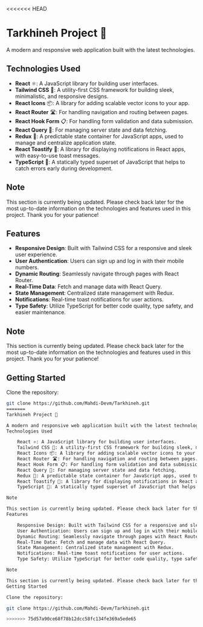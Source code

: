 <<<<<<< HEAD
# Tarkhineh Project 🌱

A modern and responsive web application built with the latest technologies.

## Technologies Used

- **React** ⚛️: A JavaScript library for building user interfaces.
- **Tailwind CSS** 🌈: A utility-first CSS framework for building sleek, minimalistic, and responsive designs.
- **React Icons** 📦: A library for adding scalable vector icons to your app.
- **React Router** 🛣️: For handling navigation and routing between pages.
- **React Hook Form** 📋: For handling form validation and data submission.
- **React Query** 🔄: For managing server state and data fetching.
- **Redux** 🔄: A predictable state container for JavaScript apps, used to manage and centralize application state.
- **React Toastify** 🔔: A library for displaying notifications in React apps, with easy-to-use toast messages.
- **TypeScript** 📝: A statically typed superset of JavaScript that helps to catch errors early during development.

## Note

This section is currently being updated. Please check back later for the most up-to-date information on the technologies and features used in this project. Thank you for your patience!

## Features

- **Responsive Design**: Built with Tailwind CSS for a responsive and sleek user experience.
- **User Authentication**: Users can sign up and log in with their mobile numbers.
- **Dynamic Routing**: Seamlessly navigate through pages with React Router.
- **Real-Time Data**: Fetch and manage data with React Query.
- **State Management**: Centralized state management with Redux.
- **Notifications**: Real-time toast notifications for user actions.
- **Type Safety**: Utilize TypeScript for better code quality, type safety, and easier maintenance.

## Note

This section is currently being updated. Please check back later for the most up-to-date information on the technologies and features used in this project. Thank you for your patience!

## Getting Started

Clone the repository:

```bash
git clone https://github.com/Mahdi-Devm/Tarkhineh.git
=======
Tarkhineh Project 🌱

A modern and responsive web application built with the latest technologies.
Technologies Used

    React ⚛️: A JavaScript library for building user interfaces.
    Tailwind CSS 🌈: A utility-first CSS framework for building sleek, minimalistic, and responsive designs.
    React Icons 📦: A library for adding scalable vector icons to your app.
    React Router 🛣️: For handling navigation and routing between pages.
    React Hook Form 📋: For handling form validation and data submission.
    React Query 🔄: For managing server state and data fetching.
    Redux 🔄: A predictable state container for JavaScript apps, used to manage and centralize application state.
    React Toastify 🔔: A library for displaying notifications in React apps, with easy-to-use toast messages.
    TypeScript 📝: A statically typed superset of JavaScript that helps to catch errors early during development.

Note

This section is currently being updated. Please check back later for the most up-to-date information on the technologies and features used in this project. Thank you for your patience!
Features

    Responsive Design: Built with Tailwind CSS for a responsive and sleek user experience.
    User Authentication: Users can sign up and log in with their mobile numbers.
    Dynamic Routing: Seamlessly navigate through pages with React Router.
    Real-Time Data: Fetch and manage data with React Query.
    State Management: Centralized state management with Redux.
    Notifications: Real-time toast notifications for user actions.
    Type Safety: Utilize TypeScript for better code quality, type safety, and easier maintenance.

Note

This section is currently being updated. Please check back later for the most up-to-date information on the technologies and features used in this project. Thank you for your patience!
Getting Started

Clone the repository:

git clone https://github.com/Mahdi-Devm/Tarkhineh.git

>>>>>>> 75d57a90ce68f78b12dcc58fc134fe369a5ede65
